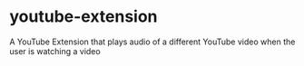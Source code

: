 # youtube-extension
A YouTube Extension that plays audio of a different YouTube video when the user is watching a video
